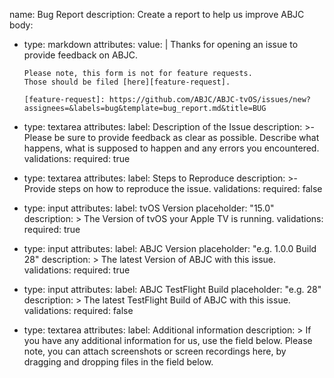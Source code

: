 name: Bug Report
description: Create a report to help us improve ABJC
body:
  - type: markdown
    attributes:
      value: |
        Thanks for opening an issue to provide feedback on ABJC.

        Please note, this form is not for feature requests.
        Those should be filed [here][feature-request].

        [feature-request]: https://github.com/ABJC/ABJC-tvOS/issues/new?assignees=&labels=bug&template=bug_report.md&title=BUG
  - type: textarea
    attributes:
      label: Description of the Issue
      description: >-
        Please be sure to provide feedback as clear as possible. Describe what happens, what is supposed to happen and any errors you encountered.
    validations:
      required: true
  - type: textarea
    attributes:
      label: Steps to Reproduce
      description: >-
        Provide steps on how to reproduce the issue.
    validations:
      required: false  
      
  - type: input
    attributes:
      label: tvOS Version
      placeholder: "15.0"
      description: >
        The Version of tvOS your Apple TV is running.
    validations:
      required: true
  - type: input
    attributes:
      label: ABJC Version
      placeholder: "e.g. 1.0.0 Build 28"
      description: >
        The latest Version of ABJC with this issue.
    validations:
      required: true
  - type: input
    attributes:
      label: ABJC TestFlight Build
      placeholder: "e.g. 28"
      description: >
        The latest TestFlight Build of ABJC with this issue.
    validations:
      required: false
  - type: textarea
    attributes:
      label: Additional information
      description: >
        If you have any additional information for us, use the field below.
        Please note, you can attach screenshots or screen recordings here, by
        dragging and dropping files in the field below.
